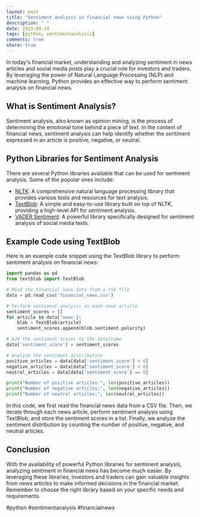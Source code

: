 ```yaml
---
layout: post
title: "Sentiment analysis in financial news using Python"
description: " "
date: 2023-09-24
tags: [python, sentimentanalysis]
comments: true
share: true
---
```


In today's financial market, understanding and analyzing sentiment in news articles and social media posts play a crucial role for investors and traders. By leveraging the power of Natural Language Processing (NLP) and machine learning, Python provides an effective way to perform sentiment analysis on financial news.

## What is Sentiment Analysis?

Sentiment analysis, also known as opinion mining, is the process of determining the emotional tone behind a piece of text. In the context of financial news, sentiment analysis can help identify whether the sentiment expressed in an article is positive, negative, or neutral.

## Python Libraries for Sentiment Analysis

There are several Python libraries available that can be used for sentiment analysis. Some of the popular ones include:

- [NLTK](https://www.nltk.org/): A comprehensive natural language processing library that provides various tools and resources for text analysis.
- [TextBlob](https://textblob.readthedocs.io/en/dev/): A simple and easy-to-use library built on top of NLTK, providing a high-level API for sentiment analysis.
- [VADER Sentiment](https://github.com/cjhutto/vaderSentiment): A powerful library specifically designed for sentiment analysis of social media texts.

## Example Code using TextBlob

Here is an example code snippet using the TextBlob library to perform sentiment analysis on financial news:

```python
import pandas as pd
from textblob import TextBlob

# Read the financial news data from a CSV file
data = pd.read_csv('financial_news.csv')

# Perform sentiment analysis on each news article
sentiment_scores = []
for article in data['news']:
    blob = TextBlob(article)
    sentiment_scores.append(blob.sentiment.polarity)

# Add the sentiment scores to the dataframe
data['sentiment_score'] = sentiment_scores

# Analyze the sentiment distribution
positive_articles = data[data['sentiment_score'] > 0]
negative_articles = data[data['sentiment_score'] < 0]
neutral_articles = data[data['sentiment_score'] == 0]

print("Number of positive articles:", len(positive_articles))
print("Number of negative articles:", len(negative_articles))
print("Number of neutral articles:", len(neutral_articles))
```

In this code, we first read the financial news data from a CSV file. Then, we iterate through each news article, perform sentiment analysis using TextBlob, and store the sentiment scores in a list. Finally, we analyze the sentiment distribution by counting the number of positive, negative, and neutral articles.

## Conclusion

With the availability of powerful Python libraries for sentiment analysis, analyzing sentiment in financial news has become much easier. By leveraging these libraries, investors and traders can gain valuable insights from news articles to make informed decisions in the financial market. Remember to choose the right library based on your specific needs and requirements.

#python #sentimentanalysis #financialnews